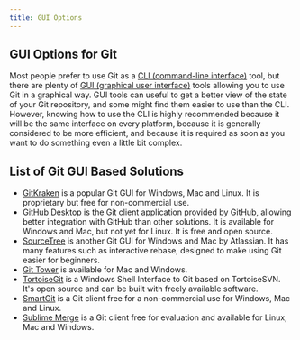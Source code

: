```yaml
---
title: GUI Options
---
```


## GUI Options for Git

Most people prefer to use Git as a [CLI (command-line interface)](https://en.wikipedia.org/wiki/Command-line_interface) tool, but there are plenty of [GUI (graphical user interface)](https://en.wikipedia.org/wiki/Graphical_user_interface) tools allowing you to use Git in a graphical way. GUI tools can useful to get a better view of the state of your Git repository, and some might find them easier to use than the CLI. However, knowing how to use the CLI is highly recommended because it will be the same interface on every platform, because it is generally considered to be more efficient, and because it is required as soon as you want to do something even a little bit complex.

## List of Git GUI Based Solutions
* [GitKraken](https://www.gitkraken.com) is a popular Git GUI for Windows, Mac and Linux. It is proprietary but free for non-commercial use.
* [GitHub Desktop](https://desktop.github.com/) is the Git client application provided by GitHub, allowing better integration with GitHub than other solutions. It is available for Windows and Mac, but not yet for Linux. It is free and open source.
* [SourceTree](https://www.sourcetreeapp.com/) is another Git GUI for Windows and Mac by Atlassian. It has many features such as interactive rebase, designed to make using Git easier for beginners.
* [Git Tower](https://www.git-tower.com/mac/) is available for Mac and Windows.
* [TortoiseGit](https://tortoisegit.org/) is a Windows Shell Interface to Git based on TortoiseSVN. It's open source and can be built with freely available software.
* [SmartGit](https://www.syntevo.com/smartgit/) is a Git client free for a non-commercial use for Windows, Mac and Linux.
* [Sublime Merge]() is a Git client free for evaluation and available for Linux, Mac and Windows.
